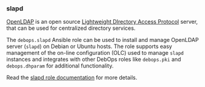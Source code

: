 ### slapd

[OpenLDAP](https://openldap.org/) is an open source [Lightweight
DIrectory Access
Protocol](https://en.wikipedia.org/wiki/Lightweight_Directory_Access_Protocol)
server, that can be used for centralized directory services.

The `debops.slapd` Ansible role can be used to install and manage
OpenLDAP server (`slapd`) on Debian or Ubuntu hosts. The role supports
easy management of the on-line configuration (OLC) used to manage
`slapd` instances and integrates with other DebOps roles like
`debops.pki` and `debops.dhparam` for additional functionality.

Read the [slapd role documentation](https://docs.debops.org/en/stable-3.2/ansible/roles/slapd/) for more details.

